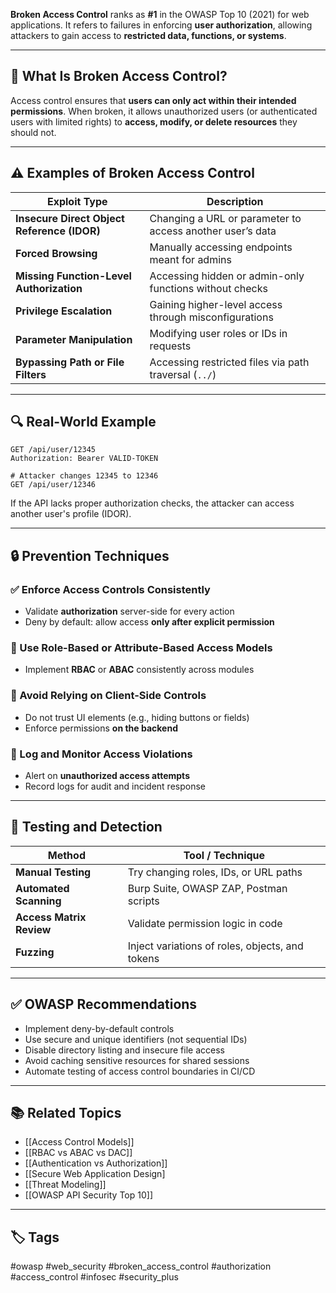 **Broken Access Control** ranks as **#1** in the OWASP Top 10 (2021) for web applications. It refers to failures in enforcing **user authorization**, allowing attackers to gain access to **restricted data, functions, or systems**.

---

## 🎯 What Is Broken Access Control?

Access control ensures that **users can only act within their intended permissions**. When broken, it allows unauthorized users (or authenticated users with limited rights) to **access, modify, or delete resources** they should not.

---

## ⚠️ Examples of Broken Access Control

| Exploit Type                        | Description                                                  |
|-------------------------------------|--------------------------------------------------------------|
| **Insecure Direct Object Reference (IDOR)** | Changing a URL or parameter to access another user’s data   |
| **Forced Browsing**                 | Manually accessing endpoints meant for admins                |
| **Missing Function-Level Authorization** | Accessing hidden or admin-only functions without checks     |
| **Privilege Escalation**            | Gaining higher-level access through misconfigurations         |
| **Parameter Manipulation**          | Modifying user roles or IDs in requests                      |
| **Bypassing Path or File Filters**  | Accessing restricted files via path traversal (`../`)        |

---

## 🔍 Real-World Example

```http
GET /api/user/12345
Authorization: Bearer VALID-TOKEN

# Attacker changes 12345 to 12346
GET /api/user/12346
```

If the API lacks proper authorization checks, the attacker can access another user's profile (IDOR).

---

## 🔒 Prevention Techniques

### ✅ Enforce Access Controls Consistently

- Validate **authorization** server-side for every action
- Deny by default: allow access **only after explicit permission**

### 🧱 Use Role-Based or Attribute-Based Access Models

- Implement **RBAC** or **ABAC** consistently across modules

### 🔐 Avoid Relying on Client-Side Controls

- Do not trust UI elements (e.g., hiding buttons or fields)
- Enforce permissions **on the backend**

### 🔎 Log and Monitor Access Violations

- Alert on **unauthorized access attempts**
- Record logs for audit and incident response

---

## 🧪 Testing and Detection

|Method|Tool / Technique|
|---|---|
|**Manual Testing**|Try changing roles, IDs, or URL paths|
|**Automated Scanning**|Burp Suite, OWASP ZAP, Postman scripts|
|**Access Matrix Review**|Validate permission logic in code|
|**Fuzzing**|Inject variations of roles, objects, and tokens|

---

## ✅ OWASP Recommendations

- Implement deny-by-default controls
- Use secure and unique identifiers (not sequential IDs)
- Disable directory listing and insecure file access
- Avoid caching sensitive resources for shared sessions
- Automate testing of access control boundaries in CI/CD

---

## 📚 Related Topics

- [[Access Control Models]]
- [[RBAC vs ABAC vs DAC]]
- [[Authentication vs Authorization]]
- [[Secure Web Application Design]
- [[Threat Modeling]]
- [[OWASP API Security Top 10]]

---

## 🏷 Tags

#owasp #web_security #broken_access_control #authorization #access_control #infosec #security_plus